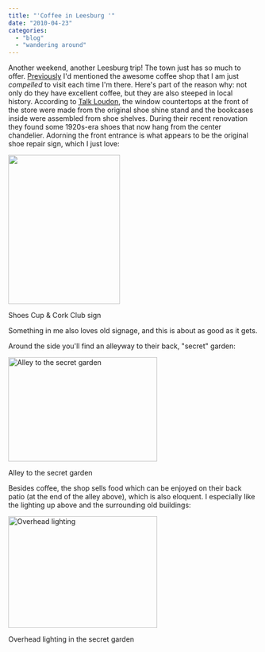 ```yaml
---
title: "'Coffee in Leesburg '"
date: "2010-04-23"
categories: 
  - "blog"
  - "wandering around"
---
```

Another weekend, another Leesburg trip! The town just has so much to offer. <a href="/2010/04/awesome-chalk-art/">Previously</a> I'd mentioned the awesome coffee shop that I am just <em>compelled</em> to visit each time I'm there. Here's part of the reason why: not only do they have excellent coffee, but they are also steeped in local history. According to <a href="http://www.talkloudoun.com/walking-in-their-footsteps-three-generations-of-shoes" target="_blank">Talk Loudon</a>, the window countertops at the front of the store were made from the original shoe shine stand and the bookcases inside were assembled from shoe shelves. During their recent renovation they found some 1920s-era shoes that now hang from the center chandelier. Adorning the front entrance is what appears to be the original shoe repair sign, which I just love:

<div class="wp-caption aligncenter" style="width: 225px"><a href="/uploads/2010/04/IMG_0067_1.jpg"><img class="size-medium wp-image-111" title="The Shoes coffee shop sign." src="/uploads/2010/04/IMG_0067_1-225x300.jpg" alt="" width="225" height="300" /></a><p class="wp-caption-text">Shoes Cup &amp; Cork Club sign</p></div>

Something in me also loves old signage, and this is about as good as it gets.

Around the side you'll find an alleyway to their back, "secret" garden:

<div class="wp-caption aligncenter" style="width: 300px"><a href="/uploads/2010/04/alley_1.jpg"><img class="size-medium wp-image-120" title="Alley to the secret garden" src="/uploads/2010/04/alley_1-300x210.jpg" alt="Alley to the secret garden" width="300" height="210" /></a><p class="wp-caption-text">Alley to the secret garden</p></div>

Besides coffee, the shop sells food which can be enjoyed on their back patio (at the end of the alley above), which is also eloquent. I especially like the lighting up above and the surrounding old buildings:

<div class="wp-caption aligncenter" style="width: 300px"><a href="/uploads/2010/04/IMG_0061_1.jpg"><img class="size-medium wp-image-116" title="Overhead lighting" src="/uploads/2010/04/IMG_0061_1-300x225.jpg" alt="Overhead lighting" width="300" height="225" /></a><p class="wp-caption-text">Overhead lighting in the secret garden</p></div>

